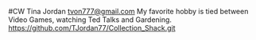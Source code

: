 #CW
Tina Jordan
tvon777@gmail.com
My favorite hobby is tied between Video Games, watching Ted Talks and Gardening.
https://github.com/TJordan77/Collection_Shack.git
